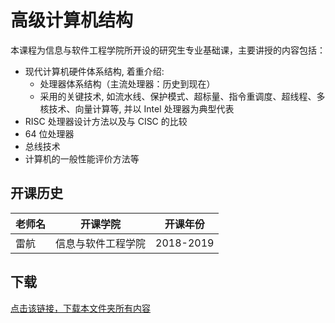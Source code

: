 # 高级计算机结构

本课程为信息与软件工程学院所开设的研究生专业基础课，主要讲授的内容包括：
 - 现代计算机硬件体系结构, 着重介绍:
     - 处理器体系结构（主流处理器：历史到现在）
     - 采用的关键技术,  如流水线、保护模式、超标量、指令重调度、超线程、多核技术、向量计算等, 并以 Intel 处理器为典型代表
 - RISC 处理器设计方法以及与 CISC 的比较
 - 64 位处理器
 - 总线技术
 - 计算机的一般性能评价方法等

## 开课历史

老师名|开课学院|开课年份
---|---|---
雷航|信息与软件工程学院|2018-2019


## 下载

[点击该链接，下载本文件夹所有内容](https://xovee.github.io/gitzip/?https://github.com/Xovee/uestc-course/tree/main/课程目录/高级计算机结构)
